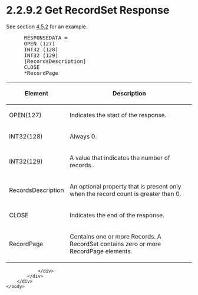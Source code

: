 <html dir="LTR" xmlns:mshelp="http://msdn.microsoft.com/mshelp" xmlns:ddue="http://ddue.schemas.microsoft.com/authoring/2003/5" xmlns:xlink="http://www.w3.org/1999/xlink" xmlns:tool="http://www.microsoft.com/tooltip">
    <head>
        <meta http-equiv="Content-Type" content="text/html; CHARSET=utf-8"></meta>
        <meta name="save" content="history"></meta>
        <title>2.2.9.2 Get RecordSet Response</title>
        <xml>
            <mshelp:toctitle title="2.2.9.2 Get RecordSet Response"></mshelp:toctitle>
            <mshelp:rltitle title="[MS-SSAS8]: Get RecordSet Response"></mshelp:rltitle>
            <mshelp:keyword index="A" term="f7a24ba6-6239-48ef-8014-74bf69bd3062"></mshelp:keyword>
            <mshelp:attr name="DCSext.ContentType" value="open specification"></mshelp:attr>
            <mshelp:attr name="AssetID" value="f7a24ba6-6239-48ef-8014-74bf69bd3062"></mshelp:attr>
            <mshelp:attr name="TopicType" value="kbRef"></mshelp:attr>
            <mshelp:attr name="DCSext.Title" value="[MS-SSAS8]: Get RecordSet Response" />
        </xml>
    </head>
    <body>
        <div id="header">
            <h1 class="heading">2.2.9.2 Get RecordSet Response</h1>
        </div>
        <div id="mainSection">
            <div id="mainBody">
                <div id="allHistory" class="saveHistory"></div>
                <div id="sectionSection0" class="section" name="collapseableSection">
                    

<p>See section <a href="9c2c26e3-87b2-4da8-b3ba-e986b12ff1eb.md">4.5.2</a> for an
example.           </p>

<dl>
<dd>
<div><pre> RESPONSEDATA =
 OPEN (127)
 INT32 (128) 
 INT32 (129)
 [RecordsDescription]
 CLOSE
 *RecordPage
</pre></div>
</dd></dl>

<table>
 <thead>
  <tr>
   <th>
   <p>Element</p>
   </th>
   <th>
   <p>Description</p>
   </th>
  </tr>
 </thead>
 <tr>
  <td>
  <p>OPEN(127)</p>
  </td>
  <td>
  <p>Indicates the start of the response.</p>
  </td>
 </tr>
 <tr>
  <td>
  <p>INT32(128)</p>
  </td>
  <td>
  <p>Always 0.</p>
  </td>
 </tr>
 <tr>
  <td>
  <p>INT32(129)</p>
  </td>
  <td>
  <p>A value that indicates the number of records.</p>
  </td>
 </tr>
 <tr>
  <td>
  <p>RecordsDescription</p>
  </td>
  <td>
  <p>An optional property that is present only when the
  record count is greater than 0.</p>
  </td>
 </tr>
 <tr>
  <td>
  <p>CLOSE</p>
  </td>
  <td>
  <p>Indicates the end of the response.</p>
  </td>
 </tr>
 <tr>
  <td>
  <p>RecordPage</p>
  </td>
  <td>
  <p>Contains one or more Records. A RecordSet contains
  zero or more RecordPage elements.</p>
  </td>
 </tr>
</table>

<p> </p>


                </div>
            </div>
        </div>
    </body>
</html>
